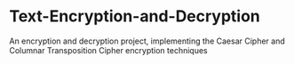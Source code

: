 # Text-Encryption-and-Decryption
An encryption and decryption project, implementing the Caesar Cipher and Columnar Transposition Cipher encryption techniques
